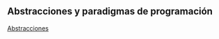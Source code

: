 ## Abstracciones y paradigmas de programación

[Abstracciones](./abstracciones-paradigmas/abstracciones.md)
